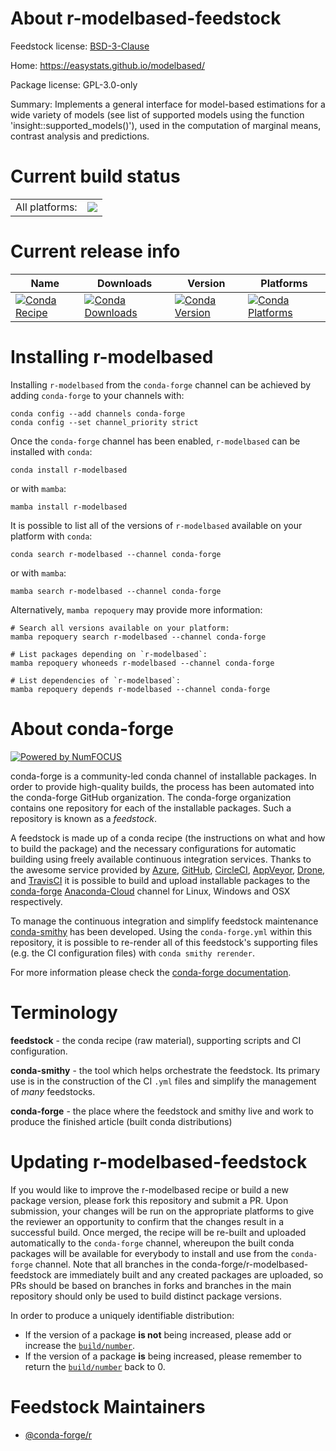 About r-modelbased-feedstock
============================

Feedstock license: [BSD-3-Clause](https://github.com/conda-forge/r-modelbased-feedstock/blob/main/LICENSE.txt)

Home: https://easystats.github.io/modelbased/

Package license: GPL-3.0-only

Summary: Implements a general interface for model-based estimations for a wide variety of models (see list of supported models using the function 'insight::supported_models()'), used in the computation of marginal means, contrast analysis and predictions.

Current build status
====================


<table><tr><td>All platforms:</td>
    <td>
      <a href="https://dev.azure.com/conda-forge/feedstock-builds/_build/latest?definitionId=18107&branchName=main">
        <img src="https://dev.azure.com/conda-forge/feedstock-builds/_apis/build/status/r-modelbased-feedstock?branchName=main">
      </a>
    </td>
  </tr>
</table>

Current release info
====================

| Name | Downloads | Version | Platforms |
| --- | --- | --- | --- |
| [![Conda Recipe](https://img.shields.io/badge/recipe-r--modelbased-green.svg)](https://anaconda.org/conda-forge/r-modelbased) | [![Conda Downloads](https://img.shields.io/conda/dn/conda-forge/r-modelbased.svg)](https://anaconda.org/conda-forge/r-modelbased) | [![Conda Version](https://img.shields.io/conda/vn/conda-forge/r-modelbased.svg)](https://anaconda.org/conda-forge/r-modelbased) | [![Conda Platforms](https://img.shields.io/conda/pn/conda-forge/r-modelbased.svg)](https://anaconda.org/conda-forge/r-modelbased) |

Installing r-modelbased
=======================

Installing `r-modelbased` from the `conda-forge` channel can be achieved by adding `conda-forge` to your channels with:

```
conda config --add channels conda-forge
conda config --set channel_priority strict
```

Once the `conda-forge` channel has been enabled, `r-modelbased` can be installed with `conda`:

```
conda install r-modelbased
```

or with `mamba`:

```
mamba install r-modelbased
```

It is possible to list all of the versions of `r-modelbased` available on your platform with `conda`:

```
conda search r-modelbased --channel conda-forge
```

or with `mamba`:

```
mamba search r-modelbased --channel conda-forge
```

Alternatively, `mamba repoquery` may provide more information:

```
# Search all versions available on your platform:
mamba repoquery search r-modelbased --channel conda-forge

# List packages depending on `r-modelbased`:
mamba repoquery whoneeds r-modelbased --channel conda-forge

# List dependencies of `r-modelbased`:
mamba repoquery depends r-modelbased --channel conda-forge
```


About conda-forge
=================

[![Powered by
NumFOCUS](https://img.shields.io/badge/powered%20by-NumFOCUS-orange.svg?style=flat&colorA=E1523D&colorB=007D8A)](https://numfocus.org)

conda-forge is a community-led conda channel of installable packages.
In order to provide high-quality builds, the process has been automated into the
conda-forge GitHub organization. The conda-forge organization contains one repository
for each of the installable packages. Such a repository is known as a *feedstock*.

A feedstock is made up of a conda recipe (the instructions on what and how to build
the package) and the necessary configurations for automatic building using freely
available continuous integration services. Thanks to the awesome service provided by
[Azure](https://azure.microsoft.com/en-us/services/devops/), [GitHub](https://github.com/),
[CircleCI](https://circleci.com/), [AppVeyor](https://www.appveyor.com/),
[Drone](https://cloud.drone.io/welcome), and [TravisCI](https://travis-ci.com/)
it is possible to build and upload installable packages to the
[conda-forge](https://anaconda.org/conda-forge) [Anaconda-Cloud](https://anaconda.org/)
channel for Linux, Windows and OSX respectively.

To manage the continuous integration and simplify feedstock maintenance
[conda-smithy](https://github.com/conda-forge/conda-smithy) has been developed.
Using the ``conda-forge.yml`` within this repository, it is possible to re-render all of
this feedstock's supporting files (e.g. the CI configuration files) with ``conda smithy rerender``.

For more information please check the [conda-forge documentation](https://conda-forge.org/docs/).

Terminology
===========

**feedstock** - the conda recipe (raw material), supporting scripts and CI configuration.

**conda-smithy** - the tool which helps orchestrate the feedstock.
                   Its primary use is in the construction of the CI ``.yml`` files
                   and simplify the management of *many* feedstocks.

**conda-forge** - the place where the feedstock and smithy live and work to
                  produce the finished article (built conda distributions)


Updating r-modelbased-feedstock
===============================

If you would like to improve the r-modelbased recipe or build a new
package version, please fork this repository and submit a PR. Upon submission,
your changes will be run on the appropriate platforms to give the reviewer an
opportunity to confirm that the changes result in a successful build. Once
merged, the recipe will be re-built and uploaded automatically to the
`conda-forge` channel, whereupon the built conda packages will be available for
everybody to install and use from the `conda-forge` channel.
Note that all branches in the conda-forge/r-modelbased-feedstock are
immediately built and any created packages are uploaded, so PRs should be based
on branches in forks and branches in the main repository should only be used to
build distinct package versions.

In order to produce a uniquely identifiable distribution:
 * If the version of a package **is not** being increased, please add or increase
   the [``build/number``](https://docs.conda.io/projects/conda-build/en/latest/resources/define-metadata.html#build-number-and-string).
 * If the version of a package **is** being increased, please remember to return
   the [``build/number``](https://docs.conda.io/projects/conda-build/en/latest/resources/define-metadata.html#build-number-and-string)
   back to 0.

Feedstock Maintainers
=====================

* [@conda-forge/r](https://github.com/conda-forge/r/)

